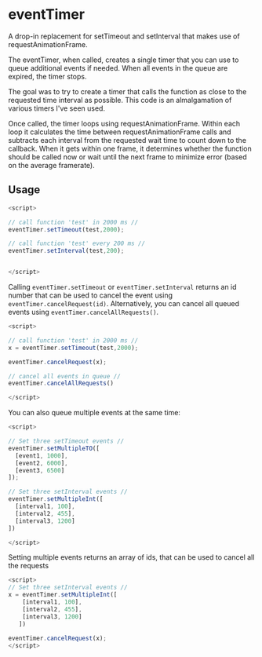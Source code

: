 # eventTimer

A drop-in replacement for setTimeout and setInterval that makes use of requestAnimationFrame. 

The eventTimer, when called, creates a single timer that you can use to queue additional events if needed. When all events in the queue are expired, the timer stops. 

The goal was to try to create a timer that calls the function as close to the requested time interval as possible. This code is an almalgamation of various timers I've seen used. 

Once called, the timer loops using requestAnimationFrame. Within each loop it calculates the time between requestAnimationFrame calls and subtracts each interval from the requested wait time to count down to the callback. When it gets within one frame, it determines whether the function should be called now or wait until the next frame to minimize error (based on the average framerate).


## Usage

```javascript
<script>

// call function 'test' in 2000 ms //
eventTimer.setTimeout(test,2000);

// call function 'test' every 200 ms //
eventTimer.setInterval(test,200);


</script>
```


Calling ```eventTimer.setTimeout``` or ```eventTimer.setInterval``` returns an id number that can be used to cancel the event using ```eventTimer.cancelRequest(id)```. Alternatively, you can cancel all queued events using ```eventTimer.cancelAllRequests()```.


```javascript
<script>

// call function 'test' in 2000 ms //
x = eventTimer.setTimeout(test,2000);

eventTimer.cancelRequest(x);

// cancel all events in queue //
eventTimer.cancelAllRequests()

</script>
```


You can also queue multiple events at the same time:

```javascript
<script>

// Set three setTimeout events //
eventTimer.setMultipleTO([
  [event1, 1000],
  [event2, 6000],
  [event3, 6500]
]);

// Set three setInterval events //
eventTimer.setMultipleInt([
  [interval1, 100],
  [interval2, 455],
  [interval3, 1200]
])

</script>
```


Setting multiple events returns an array of ids, that can be used to cancel all the requests


```javascript
<script>
// Set three setInterval events //
x = eventTimer.setMultipleInt([
    [interval1, 100],
    [interval2, 455],
    [interval3, 1200]
   ])
   
eventTimer.cancelRequest(x);
</script>
```

